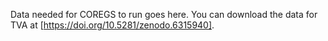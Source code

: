 Data needed for COREGS to run goes here.
You can download the data for TVA at [https://doi.org/10.5281/zenodo.6315940].